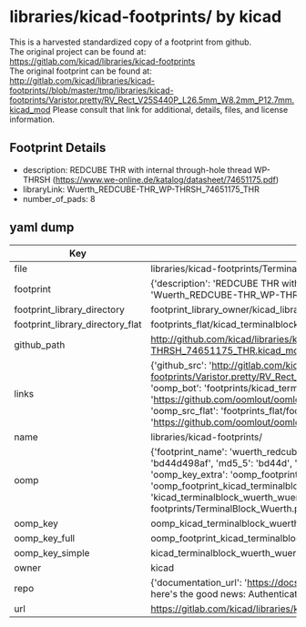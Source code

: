 # libraries/kicad-footprints/ by kicad  
This is a harvested standardized copy of a footprint from github.  
The original project can be found at:  
https://gitlab.com/kicad/libraries/kicad-footprints  
The original footprint can be found at:
http://gitlab.com/kicad/libraries/kicad-footprints//blob/master/tmp/libraries/kicad-footprints/Varistor.pretty/RV_Rect_V25S440P_L26.5mm_W8.2mm_P12.7mm.kicad_mod
Please consult that link for additional, details, files, and license information.  
## Footprint Details
* description: REDCUBE THR with internal through-hole thread WP-THRSH (https://www.we-online.de/katalog/datasheet/74651175.pdf)  
* libraryLink: Wuerth_REDCUBE-THR_WP-THRSH_74651175_THR  
* number_of_pads: 8  
## yaml dump  
| Key | Value |  
| --- | --- |  
| file | libraries/kicad-footprints/TerminalBlock_Wuerth.pretty/Wuerth_REDCUBE-THR_WP-THRSH_74651175_THR.kicad_mod |  
| footprint | {'description': 'REDCUBE THR with internal through-hole thread WP-THRSH (https://www.we-online.de/katalog/datasheet/74651175.pdf)', 'libraryLink': 'Wuerth_REDCUBE-THR_WP-THRSH_74651175_THR', 'number_of_pads': 8} |  
| footprint_library_directory | footprint_library_owner/kicad_libraries/kicad-footprints/ |  
| footprint_library_directory_flat | footprints_flat/kicad_terminalblock_wuerth_wuerth_redcube_thr_wp_thrsh_74651175_thr/working |  
| github_path | http://github.com/kicad/libraries/kicad-footprints//blob/master/tmp/libraries/kicad-footprints/TerminalBlock_Wuerth.pretty/Wuerth_REDCUBE-THR_WP-THRSH_74651175_THR.kicad_mod |  
| links | {'github_src': 'http://gitlab.com/kicad/libraries/kicad-footprints//blob/master/tmp/libraries/kicad-footprints/Varistor.pretty/RV_Rect_V25S440P_L26.5mm_W8.2mm_P12.7mm.kicad_mod', 'github_src_repo': 'https://gitlab.com/kicad/libraries/kicad-footprints', 'oomp_bot': 'footprints/kicad_terminalblock_wuerth_wuerth_redcube_thr_wp_thrsh_74651175_thr/working', 'oomp_bot_github': 'https://github.com/oomlout/oomlout_oomp_footprint_bot/tree/main/footprints/kicad_terminalblock_wuerth_wuerth_redcube_thr_wp_thrsh_74651175_thr/working', 'oomp_src_flat': 'footprints_flat/footprints_flat/kicad_terminalblock_wuerth_wuerth_redcube_thr_wp_thrsh_74651175_thr/working', 'oomp_src_flat_github': 'https://github.com/oomlout/oomlout_oomp_footprint_src/tree/main/footprints_flat/kicad_terminalblock_wuerth_wuerth_redcube_thr_wp_thrsh_74651175_thr/working'} |  
| name | libraries/kicad-footprints/ |  
| oomp | {'footprint_name': 'wuerth_redcube_thr_wp_thrsh_74651175_thr', 'library_name': 'terminalblock_wuerth', 'md5': 'bd44d498af6609776a2286882f19b708', 'md5_10': 'bd44d498af', 'md5_5': 'bd44d', 'md5_6': 'bd44d4', 'oomp_key': 'oomp_kicad_terminalblock_wuerth_wuerth_redcube_thr_wp_thrsh_74651175_thr', 'oomp_key_extra': 'oomp_footprint_kicad_terminalblock_wuerth_wuerth_redcube_thr_wp_thrsh_74651175_thr', 'oomp_key_full': 'oomp_footprint_kicad_terminalblock_wuerth_wuerth_redcube_thr_wp_thrsh_74651175_thr_bd44d4', 'oomp_key_simple': 'kicad_terminalblock_wuerth_wuerth_redcube_thr_wp_thrsh_74651175_thr', 'original_filename': 'libraries/kicad-footprints/TerminalBlock_Wuerth.pretty/Wuerth_REDCUBE-THR_WP-THRSH_74651175_THR.kicad_mod', 'owner_name': 'kicad'} |  
| oomp_key | oomp_kicad_terminalblock_wuerth_wuerth_redcube_thr_wp_thrsh_74651175_thr |  
| oomp_key_full | oomp_footprint_kicad_terminalblock_wuerth_wuerth_redcube_thr_wp_thrsh_74651175_thr |  
| oomp_key_simple | kicad_terminalblock_wuerth_wuerth_redcube_thr_wp_thrsh_74651175_thr |  
| owner | kicad |  
| repo | {'documentation_url': 'https://docs.github.com/rest/overview/resources-in-the-rest-api#rate-limiting', 'message': "API rate limit exceeded for 84.66.173.59. (But here's the good news: Authenticated requests get a higher rate limit. Check out the documentation for more details.)"} |  
| url | https://gitlab.com/kicad/libraries/kicad-footprints |  

